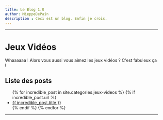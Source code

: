```yaml
---
title: Le Blog 1.0
author: MieppeDePain
description : Ceci est un blog. Enfin je crois.
---
```


---
# Jeux Vidéos
Whaaaaaa ! Alors vous aussi vous aimez les jeux vidéos ? C'est fabuleux ça !

## Liste des posts
<ul>
  {% for incredible_post in site.categories.jeux-videos %}
    {% if incredible_post.url %}
        <li><a href="{{ site.baseurl }}/{{ incredible_post.url }}">{{ incredible_post.title }}</a></li>
    {% endif %}
  {% endfor %}
</ul>

--- 